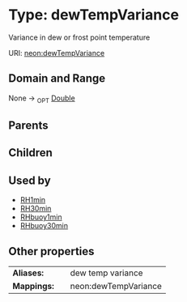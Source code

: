 
# Type: dewTempVariance


Variance in dew or frost point temperature

URI: [neon:dewTempVariance](https://data.neonscience.org/dewTempVariance)


## Domain and Range

None ->  <sub>OPT</sub> [Double](types/Double.md)

## Parents


## Children


## Used by

 * [RH1min](RH1min.md)
 * [RH30min](RH30min.md)
 * [RHbuoy1min](RHbuoy1min.md)
 * [RHbuoy30min](RHbuoy30min.md)

## Other properties

|  |  |  |
| --- | --- | --- |
| **Aliases:** | | dew temp variance |
| **Mappings:** | | neon:dewTempVariance |

